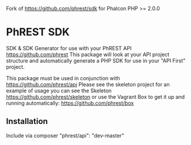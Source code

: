 Fork of https://github.com/phrest/sdk for Phalcon PHP >= 2.0.0

PhREST SDK
===============

SDK &amp; SDK Generator for use with your PhREST API https://github.com/phrest
This package will look at your API project structure and automatically
generate a PHP SDK for use in your "API First" project.

This package must be used in conjunction with https://github.com/phrest/api
Please see the skeleton project for an example of
usage you can see the Skeleton https://github.com/phrest/skeleton
or use the Vagrant Box to get it up and running automatically:
https://github.com/phrest/box


Installation
------------
Include via composer "phrest/api": "dev-master"

